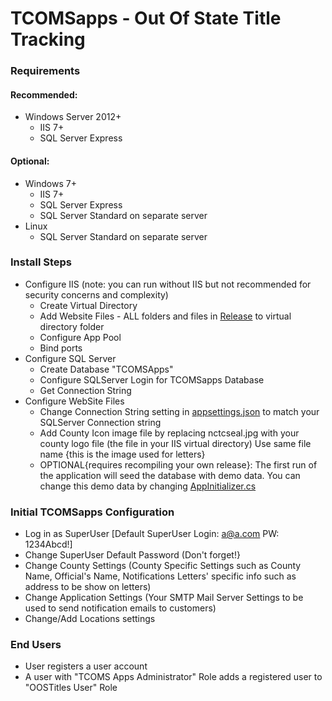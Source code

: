 # TCOMSapps - Out Of State Title Tracking

### Requirements

 #### Recommended:
 * Windows Server 2012+ 
   * IIS 7+ 
   * SQL Server Express
 
 #### Optional:
 * Windows 7+
   * IIS 7+
   * SQL Server Express
   * SQL Server Standard on separate server
 * Linux
   * SQL Server Standard on separate server
  
### Install Steps

* Configure IIS (note: you can run without IIS but not recommended for security concerns and complexity)
  * Create Virtual Directory  
  * Add Website Files - ALL folders and files in [Release](https://github.com/emo333/TCOMSapps/tree/master/Release) to virtual directory folder
  * Configure App Pool
  * Bind ports
* Configure SQL Server
  * Create Database "TCOMSApps"
  * Configure SQLServer Login for TCOMSapps Database
  * Get Connection String
* Configure WebSite Files
  * Change Connection String setting in [appsettings.json](TCOMSapps/TCOMSapps/appsettings.json) to match your SQLServer Connection string
  * Add County Icon image file by replacing nctcseal.jpg with your county logo file (the file in your IIS virtual directory) Use same file name {this is the image used for letters}
  * OPTIONAL{requires recompiling your own release}: The first run of the application will seed the database with demo data.  You can change this demo data by changing [AppInitializer.cs](TCOMSapps/TCOMSapps/Data/AppInitializer.cs)
  
### Initial TCOMSapps Configuration

* Log in as SuperUser [Default SuperUser Login: a@a.com PW: 1234Abcd!]
* Change SuperUser Default Password (Don't forget!}
* Change County Settings (County Specific Settings such as County Name, Official's Name, Notifications Letters' specific info such as address to be show on letters)
* Change Application Settings (Your SMTP Mail Server Settings to be used to send notification emails to customers)
* Change/Add Locations settings	

### End Users

* User registers a user account
* A user with "TCOMS Apps Administrator" Role adds a registered user to "OOSTitles User" Role
